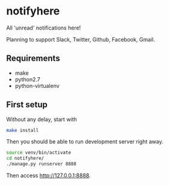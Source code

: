 notifyhere
==========

All 'unread' notifications here!

Planning to support Slack, Twitter, Github, Facebook, Gmail.

Requirements
------------

* make
* python2.7
* python-virtualenv

First setup
-----------

Without any delay, start with
```sh
make install
```
Then you should be able to run development server right away.
```sh
source venv/bin/activate
cd notifyhere/
./manage.py runserver 8888
```
Then access http://127.0.0.1:8888.

